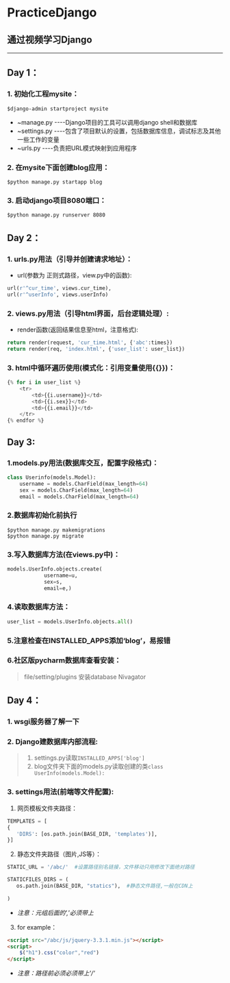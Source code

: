 # PracticeDjango
## 通过视频学习Django
---
Day 1：
---
### 1. 初始化工程mysite：
    $django-admin startproject mysite
* ~manage.py ----Django项目的工具可以调用django shell和数据库
* ~settings.py ----包含了项目默认的设置，包括数据库信息，调试标志及其他一些工作的变量
* ~urls.py ----负责把URL模式映射到应用程序
### 2. 在mysite下面创建blog应用：
    $python manage.py startapp blog
### 3. 启动django项目8080端口：
    $python manage.py runserver 8080


Day 2：
---
### 1. urls.py用法（引导并创建请求地址）：
* url(参数为 正则式路径，view.py中的函数):
```python
url(r'^cur_time', views.cur_time),  
url(r'^userInfo', views.userInfo)
```
### 2. views.py用法（引导html界面，后台逻辑处理）:
* render函数(返回结果信息至html，注意格式):
```python
return render(request, 'cur_time.html', {'abc':times})  
return render(req, 'index.html', {'user_list': user_list})
```
### 3. html中循环遍历使用(模式化：引用变量使用{{}})：
```python
{% for i in user_list %}
    <tr>
        <td>{{i.username}}</td>
        <td>{{i.sex}}</td>
        <td>{{i.email}}</td>
    </tr>
{% endfor %}
```


Day 3:
---
### 1.models.py用法(数据库交互，配置字段格式)：
```python
class Userinfo(models.Model):
    username = models.CharField(max_length=64)
    sex = models.CharField(max_length=64)
    email = models.CharField(max_length=64)
```
### 2.数据库初始化前执行
    $python manage.py makemigrations
    $python manage.py migrate
### 3.写入数据库方法(在views.py中)：
```python
models.UserInfo.objects.create(
            username=u,
            sex=s,
            email=e,)
```
### 4.读取数据库方法：
```python
user_list = models.UserInfo.objects.all()
```
### 5.注意检查在INSTALLED_APPS添加‘blog’，易报错
### 6.社区版pycharm数据库查看安装：
> file/setting/plugins  安装database Nivagator


Day 4：
---
### 1. wsgi服务器了解一下
### 2. Django建数据库内部流程:
> 1. settings.py读取`INSTALLED_APPS['blog']`
> 2. blog文件夹下面的models.py读取创建的类`class UserInfo(models.Model):`
### 3. settings用法(前端等文件配置):
1. 网页模板文件夹路径：
 ```python
TEMPLATES = [
{
    'DIRS': [os.path.join(BASE_DIR, 'templates')],
}]
```
2. 静态文件夹路径（图片,JS等）：
 ```python
STATIC_URL = '/abc/'  #设置路径别名链接，文件移动只用修改下面绝对路径

STATICFILES_DIRS = (
    os.path.join(BASE_DIR, "statics"),  #静态文件路径,一般在CDN上
     
)
```
- *注意：元组后面的','必须带上*
3. for example：
```html
<script src="/abc/js/jquery-3.3.1.min.js"></script>
<script>
    $("h1").css("color","red")
</script>
```
- *注意：路径前必须必须带上'/'*
